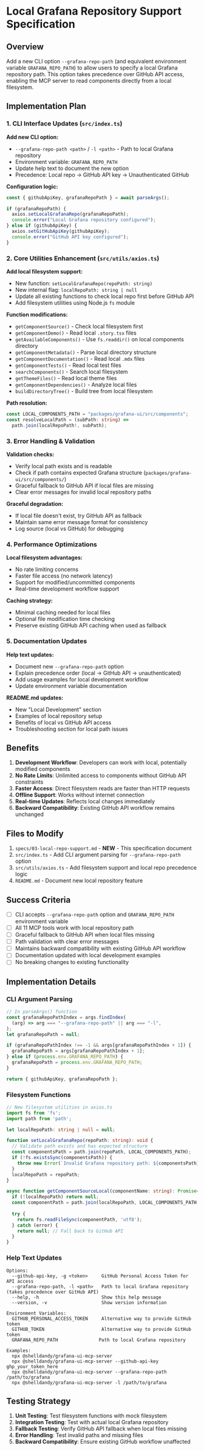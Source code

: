 # Local Grafana Repository Support Specification

## Overview

Add a new CLI option `--grafana-repo-path` (and equivalent environment variable `GRAFANA_REPO_PATH`) to allow users to specify a local Grafana repository path. This option takes precedence over GitHub API access, enabling the MCP server to read components directly from a local filesystem.

## Implementation Plan

### 1. CLI Interface Updates (`src/index.ts`)

**Add new CLI option:**
- `--grafana-repo-path <path>` / `-l <path>` - Path to local Grafana repository
- Environment variable: `GRAFANA_REPO_PATH`
- Update help text to document the new option
- Precedence: Local repo → GitHub API key → Unauthenticated GitHub

**Configuration logic:**
```typescript
const { githubApiKey, grafanaRepoPath } = await parseArgs();

if (grafanaRepoPath) {
  axios.setLocalGrafanaRepo(grafanaRepoPath);
  console.error("Local Grafana repository configured");
} else if (githubApiKey) {
  axios.setGitHubApiKey(githubApiKey);
  console.error("GitHub API key configured");
}
```

### 2. Core Utilities Enhancement (`src/utils/axios.ts`)

**Add local filesystem support:**
- New function: `setLocalGrafanaRepo(repoPath: string)`
- New internal flag: `localRepoPath: string | null`
- Update all existing functions to check local repo first before GitHub API
- Add filesystem utilities using Node.js `fs` module

**Function modifications:**
- `getComponentSource()` - Check local filesystem first
- `getComponentDemo()` - Read local `.story.tsx` files
- `getAvailableComponents()` - Use `fs.readdir()` on local components directory
- `getComponentMetadata()` - Parse local directory structure
- `getComponentDocumentation()` - Read local `.mdx` files
- `getComponentTests()` - Read local test files
- `searchComponents()` - Search local filesystem
- `getThemeFiles()` - Read local theme files
- `getComponentDependencies()` - Analyze local files
- `buildDirectoryTree()` - Build tree from local filesystem

**Path resolution:**
```typescript
const LOCAL_COMPONENTS_PATH = "packages/grafana-ui/src/components";
const resolveLocalPath = (subPath: string) => 
  path.join(localRepoPath!, subPath);
```

### 3. Error Handling & Validation

**Validation checks:**
- Verify local path exists and is readable
- Check if path contains expected Grafana structure (`packages/grafana-ui/src/components/`)
- Graceful fallback to GitHub API if local files are missing
- Clear error messages for invalid local repository paths

**Graceful degradation:**
- If local file doesn't exist, try GitHub API as fallback
- Maintain same error message format for consistency
- Log source (local vs GitHub) for debugging

### 4. Performance Optimizations

**Local filesystem advantages:**
- No rate limiting concerns
- Faster file access (no network latency)
- Support for modified/uncommitted components
- Real-time development workflow support

**Caching strategy:**
- Minimal caching needed for local files
- Optional file modification time checking
- Preserve existing GitHub API caching when used as fallback

### 5. Documentation Updates

**Help text updates:**
- Document new `--grafana-repo-path` option
- Explain precedence order (local → GitHub API → unauthenticated)
- Add usage examples for local development workflow
- Update environment variable documentation

**README.md updates:**
- New "Local Development" section
- Examples of local repository setup
- Benefits of local vs GitHub API access
- Troubleshooting section for local path issues

## Benefits

1. **Development Workflow**: Developers can work with local, potentially modified components
2. **No Rate Limits**: Unlimited access to components without GitHub API constraints
3. **Faster Access**: Direct filesystem reads are faster than HTTP requests
4. **Offline Support**: Works without internet connection
5. **Real-time Updates**: Reflects local changes immediately
6. **Backward Compatibility**: Existing GitHub API workflow remains unchanged

## Files to Modify

1. `specs/03-local-repo-support.md` - **NEW** - This specification document
2. `src/index.ts` - Add CLI argument parsing for `--grafana-repo-path` option
3. `src/utils/axios.ts` - Add filesystem support and local repo precedence logic
4. `README.md` - Document new local repository feature

## Success Criteria

- [ ] CLI accepts `--grafana-repo-path` option and `GRAFANA_REPO_PATH` environment variable
- [ ] All 11 MCP tools work with local repository path
- [ ] Graceful fallback to GitHub API when local files missing
- [ ] Path validation with clear error messages
- [ ] Maintains backward compatibility with existing GitHub API workflow
- [ ] Documentation updated with local development examples
- [ ] No breaking changes to existing functionality

## Implementation Details

### CLI Argument Parsing

```typescript
// In parseArgs() function
const grafanaRepoPathIndex = args.findIndex(
  (arg) => arg === "--grafana-repo-path" || arg === "-l",
);
let grafanaRepoPath = null;

if (grafanaRepoPathIndex !== -1 && args[grafanaRepoPathIndex + 1]) {
  grafanaRepoPath = args[grafanaRepoPathIndex + 1];
} else if (process.env.GRAFANA_REPO_PATH) {
  grafanaRepoPath = process.env.GRAFANA_REPO_PATH;
}

return { githubApiKey, grafanaRepoPath };
```

### Filesystem Functions

```typescript
// New filesystem utilities in axios.ts
import fs from 'fs';
import path from 'path';

let localRepoPath: string | null = null;

function setLocalGrafanaRepo(repoPath: string): void {
  // Validate path exists and has expected structure
  const componentsPath = path.join(repoPath, LOCAL_COMPONENTS_PATH);
  if (!fs.existsSync(componentsPath)) {
    throw new Error(`Invalid Grafana repository path: ${componentsPath} not found`);
  }
  localRepoPath = repoPath;
}

async function getComponentSourceLocal(componentName: string): Promise<string> {
  if (!localRepoPath) return null;
  const componentPath = path.join(localRepoPath, LOCAL_COMPONENTS_PATH, componentName, `${componentName}.tsx`);
  
  try {
    return fs.readFileSync(componentPath, 'utf8');
  } catch (error) {
    return null; // Fall back to GitHub API
  }
}
```

### Help Text Updates

```text
Options:
  --github-api-key, -g <token>     GitHub Personal Access Token for API access
  --grafana-repo-path, -l <path>   Path to local Grafana repository (takes precedence over GitHub API)
  --help, -h                       Show this help message
  --version, -v                    Show version information

Environment Variables:
  GITHUB_PERSONAL_ACCESS_TOKEN     Alternative way to provide GitHub token
  GITHUB_TOKEN                     Alternative way to provide GitHub token
  GRAFANA_REPO_PATH               Path to local Grafana repository

Examples:
  npx @shelldandy/grafana-ui-mcp-server
  npx @shelldandy/grafana-ui-mcp-server --github-api-key ghp_your_token_here
  npx @shelldandy/grafana-ui-mcp-server --grafana-repo-path /path/to/grafana
  npx @shelldandy/grafana-ui-mcp-server -l /path/to/grafana
```

## Testing Strategy

1. **Unit Testing**: Test filesystem functions with mock filesystem
2. **Integration Testing**: Test with actual local Grafana repository
3. **Fallback Testing**: Verify GitHub API fallback when local files missing
4. **Error Handling**: Test invalid paths and missing files
5. **Backward Compatibility**: Ensure existing GitHub workflow unaffected